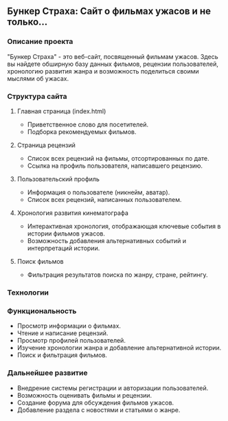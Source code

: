 
## Бункер Страха: Сайт о фильмах ужасов и не только...

### Описание проекта

"Бункер Страха" - это веб-сайт, посвященный фильмам ужасов. Здесь вы найдете обширную базу данных фильмов, рецензии пользователей, хронологию развития жанра и возможность поделиться своими мыслями об ужасах.

### Структура сайта

1. Главная страница (index.html)

   - Приветственное слово для посетителей.
   - Подборка рекомендуемых фильмов.


2. Страница рецензий

   - Список всех рецензий на фильмы, отсортированных по дате.
   - Ссылка на профиль пользователя, написавшего рецензию.

3. Пользовательский профиль

   - Информация о пользователе (никнейм, аватар).
   - Список всех рецензий, написанных пользователем.


4. Хронология развития кинематографа

   - Интерактивная хронология, отображающая ключевые события в истории фильмов ужасов.
   - Возможность добавления альтернативных событий и интерпретаций истории.

5. Поиск фильмов
   - Фильтрация результатов поиска по жанру, стране, рейтингу.

### Технологии
### Функциональность

- Просмотр информации о фильмах.
- Чтение и написание рецензий.
- Просмотр профилей пользователей.
- Изучение хронологии жанра и добавление альтернативной истории.
- Поиск и фильтрация фильмов.

### Дальнейшее развитие

- Внедрение системы регистрации и авторизации пользователей.
- Возможность оценивать фильмы и рецензии.
- Создание форума для обсуждения фильмов ужасов.
- Добавление раздела с новостями и статьями о жанре.